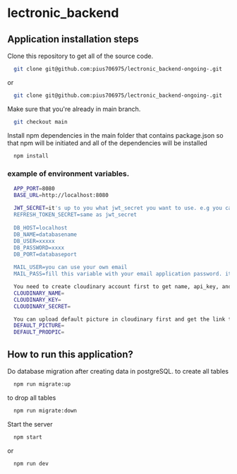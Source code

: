 # lectronic_backend
##
## Application installation steps
Clone this repository to get all of the source code.
```bash
  git clone git@github.com:pius706975/lectronic_backend-ongoing-.git
```
or
```bash
  git clone git@github.com:pius706975/lectronic_backend-ongoing-.git
```

Make sure that you're already in main branch.
``` bash
  git checkout main
```

Install npm dependencies in the main folder that contains package.json so that npm will be initiated and all of the dependencies will be installed
``` bash
  npm install
```

### example of environment variables.
``` bash
  APP_PORT=8080   
  BASE_URL=http://localhost:8080
  
  JWT_SECRET=it's up to you what jwt_secret you want to use. e.g you can use "thisissecrect".
  REFRESH_TOKEN_SECRET=same as jwt_secret
  
  DB_HOST=localhost
  DB_NAME=databasename
  DB_USER=xxxxx
  DB_PASSWORD=xxxx
  DB_PORT=databaseport
  
  MAIL_USER=you can use your own email
  MAIL_PASS=fill this variable with your email application password. it's provided if you use gmail.

  You need to create cloudinary account first to get name, api_key, and api_secret
  CLOUDINARY_NAME=
  CLOUDINARY_KEY=
  CLOUDINARY_SECRET=

  You can upload default picture in cloudinary first and get the link that will be used as default picture.
  DEFAULT_PICTURE=
  DEFAULT_PRODPIC=
```

##
## How to run this application?
Do database migration after creating data in postgreSQL.
to create all tables
``` bash
  npm run migrate:up
```
to drop all tables
``` bash
  npm run migrate:down
```

Start the server
``` bash
  npm start
```
or
``` bash
  npm run dev
```
